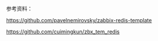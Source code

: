 参考资料：

https://github.com/pavelnemirovsky/zabbix-redis-template


https://github.com/cuimingkun/zbx_tem_redis   
